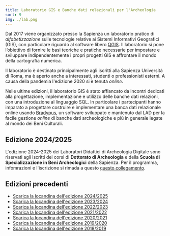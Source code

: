 ```yaml
---
title: Laboratorio GIS e Banche dati relazionali per l'Archeologia
sort: 9
img: ./lab.png
---
```


Dal 2017 viene organizzato presso la Sapienza un laboratorio pratico di _alfabetizzazione_ sulle tecnologie relative ai Sistemi Informativi Geografici (GIS), con particolare riguardo al software libero [QGIS](https://www.qgis.org/). Il laboratorio si pone l’obiettivo di fornire le basi teoriche e pratiche necessarie per impostare e sviluppare indipendentemente i propri progetti GIS e affrontare il mondo della cartografia numerica.

Il laboratorio è destinato principalmente agli iscritti alla Sapienza Università di Roma, ma è aperto anche a interessati, studenti o professionisti esterni. A causa della pandemia l'edizione 2020 si è tenuta _online_.

Nelle ultime edizioni, il laboratorio GIS è stato affiancato da incontri dedicati alla progettazione, implementazione e utilizzo delle banche dati relazioni, con una introduzione al linguaggio SQL. In particolare i partecipanti hanno imparato a progettare costruire e implementare una banca dati relazionale online usando [Bradypus](/ricerca/bradypus-cloud-databases/), un software sviluppato e mantenuto dal LAD per la facile gestione _online_ di banche dati archeologiche e più in generale legate al mondo dei Beni Culturali.


## Edizione 2024/2025
L'edizione 2024-2025 dei Laboratori Didattici di Archeologia Digitale sono riservati agli iscritti dei corsi di **Dottorato di Archeologia** e della **Scuola di Specializzazione in Beni Archeologici** della Sapienza. Per il programma, infomrazioni e l'iscrizione si rimada a questo [questo collegamento](../../notizie/2024-11-24-laboratori-didattici-di-archeologia-digitale-2024-2025/).

## Edizioni precedenti
- [Scarica la locandina dell'edizione 2024/2025](lab-gis-2024-2025.pdf)
- [Scarica la locandina dell'edizione 2023/2024](lab-gis-2023-2024.pdf)
- [Scarica la locandina dell'edizione 2022/2023](lab-gis-2022-2023.pdf)
- [Scarica la locandina dell'edizione 2021/2022](lab-gis-2021-2022.pdf)
- [Scarica la locandina dell'edizione 2020/2021](lab-gis-2020-2021.pdf)
- [Scarica la locandina dell'edizione 2019/2020](lab-gis-2019-2020.pdf)
- [Scarica la locandina dell'edizione 2018/2019](lab-gis-2018-2019.pdf)
